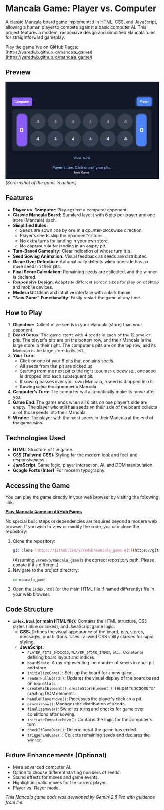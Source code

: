 # Mancala Game: Player vs. Computer

A classic Mancala board game implemented in HTML, CSS, and JavaScript, allowing a human player to compete against a basic computer AI. This project features a modern, responsive design and simplified Mancala rules for straightforward gameplay.

Play the game live on GitHub Pages: [https://yaredwb.github.io/mancala_game/](https://yaredwb.github.io/mancala_game/)

## Preview

![Mancala Game Screenshot](mancala_screenshot.png)
*(Screenshot of the game in action.)*

## Features

* **Player vs. Computer:** Play against a computer opponent.
* **Classic Mancala Board:** Standard layout with 6 pits per player and one store (Mancala) each.
* **Simplified Rules:**
    * Seeds are sown one by one in a counter-clockwise direction.
    * Player's seeds skip the opponent's store.
    * No extra turns for landing in your own store.
    * No capture rule for landing in an empty pit.
* **Turn-Based Gameplay:** Clear indication of whose turn it is.
* **Seed Sowing Animation:** Visual feedback as seeds are distributed.
* **Game Over Detection:** Automatically detects when one side has no more seeds in their pits.
* **Final Score Calculation:** Remaining seeds are collected, and the winner is declared.
* **Responsive Design:** Adapts to different screen sizes for play on desktop and mobile devices.
* **Modern UI:** Clean and intuitive interface with a dark theme.
* **"New Game" Functionality:** Easily restart the game at any time.

## How to Play

1.  **Objective:** Collect more seeds in your Mancala (store) than your opponent.
2.  **Board Setup:** The game starts with 4 seeds in each of the 12 smaller pits. The player's pits are on the bottom row, and their Mancala is the large store to their right. The computer's pits are on the top row, and its Mancala is the large store to its left.
3.  **Your Turn:**
    * Click on one of your 6 pits that contains seeds.
    * All seeds from that pit are picked up.
    * Starting from the next pit to the right (counter-clockwise), one seed is dropped into each subsequent pit.
    * If sowing passes over your own Mancala, a seed is dropped into it.
    * Sowing *skips* the opponent's Mancala.
4.  **Computer's Turn:** The computer will automatically make its move after you.
5.  **Game End:** The game ends when all 6 pits on one player's side are empty. The player who still has seeds on their side of the board collects all of those seeds into their Mancala.
6.  **Winner:** The player with the most seeds in their Mancala at the end of the game wins.

## Technologies Used

* **HTML:** Structure of the game.
* **CSS (Tailwind CSS):** Styling for the modern look and feel, and responsiveness.
* **JavaScript:** Game logic, player interaction, AI, and DOM manipulation.
* **Google Fonts (Inter):** For modern typography.

## Accessing the Game

You can play the game directly in your web browser by visiting the following link:

[**Play Mancala Game on GitHub Pages**](https://yaredwb.github.io/mancala_game/)

No special build steps or dependencies are required beyond a modern web browser. If you wish to view or modify the code, you can clone the repository:

1.  Clone the repository:
    ```bash
    git clone [https://github.com/yaredwb/mancala_game.git](https://github.com/yaredwb/mancala_game.git)
    ```
    (Assuming `yaredwb/mancala_game` is the correct repository path. Please update if it's different.)
2.  Navigate to the project directory:
    ```bash
    cd mancala_game
    ```
3.  Open the `index.html` (or the main HTML file if named differently) file in your web browser.

## Code Structure

* **`index.html` (or main HTML file):** Contains the HTML structure, CSS styles (inline or linked), and JavaScript game logic.
    * **CSS:** Defines the visual appearance of the board, pits, stores, messages, and buttons. Uses Tailwind CSS utility classes for rapid styling.
    * **JavaScript:**
        * `PLAYER_PITS_INDICES`, `PLAYER_STORE_INDEX`, etc.: Constants defining board layout and indices.
        * `boardState`: Array representing the number of seeds in each pit and store.
        * `initializeGame()`: Sets up the board for a new game.
        * `renderFullBoard()`: Updates the visual display of the board based on `boardState`.
        * `createPitElement()`, `createStoreElement()`: Helper functions for creating DOM elements.
        * `handlePlayerMove()`: Processes the player's click on a pit.
        * `processSow()`: Manages the distribution of seeds.
        * `finalizeMove()`: Switches turns and checks for game over conditions after sowing.
        * `initiateComputerMove()`: Contains the logic for the computer's turn.
        * `checkIfGameOver()`: Determines if the game has ended.
        * `triggerEndGame()`: Collects remaining seeds and declares the winner.

## Future Enhancements (Optional)

* More advanced computer AI.
* Option to choose different starting numbers of seeds.
* Sound effects for moves and game events.
* Highlighting valid moves for the current player.
* Player vs. Player mode.

*This Mancala game code was developed by Gemini 2.5 Pro with guidance from me.*
